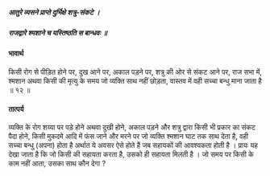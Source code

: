 ##### आतुरे व्यसने प्राप्ते दुर्भिक्षे शत्रु-संकटे ।
##### राजद्वारे श्मशाने च यस्तिष्ठति स बान्धवः ॥

#### भावार्थ

किसी रोग से पीड़ित होने पर, दुख आने पर, अकाल पड़ने पर, शत्रु की ओर से संकट आने पर, राज सभा में, श्मशान अथवा किसी की मृत्यु के समय जो व्यक्ति साथ नहीं छोड़ता, वास्तव में वही सच्चा बन्धु माना जाता है ॥ १२ ॥

#### तात्पर्य

व्यक्ति के रोग शय्या पर पड़े होने अथवा दुखी होने, अकाल पड़ने और शत्रु द्वारा किसी भी प्रकार का संकट पैदा होने, किसी मुकदमे आदि में फंस जाने और मरने पर जो व्यक्ति श्मशान घाट तक साथ देता है, वही सच्चा बन्धु (अपना) होता है अर्थात ये अवसर ऐसे होते हैं जब सहायकों की आवश्यकता होती है । प्रायः यह देखा जाता है कि जो किसी की सहायता करता है, उसको ही सहायता मिलती है । जो समय पर किसी के काम नहीं आता, उसका साथ कौन देगा ?